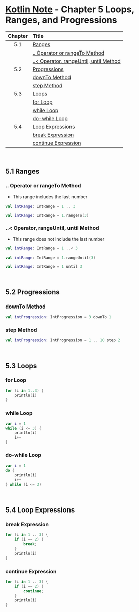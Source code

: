 # [Kotlin Note](../../README.md) - Chapter 5 Loops, Ranges, and Progressions
| Chapter | Title |
| :-: | :- |
| 5.1 | [Ranges](#51-ranges) |
|  | [.. Operator or rangeTo Method](#operator-or-rangeto-method) |
|  | [..< Operator, rangeUntil, until Method](#operator-rangeuntil-until-method) |
| 5.2 | [Progressions](#52-progressions) |
|  | [downTo Method](#downto-method) |
|  | [step Method](#step-method) |
| 5.3 | [Loops](#53-loops) |
|  | [for Loop](#for-loop) |
|  | [while Loop](#while-loop) |
|  | [do-while Loop](#do-while-loop) |
| 5.4 | [Loop Expressions](#54-loop-expressions) |
|  | [break Expression](#break-expression) |
|  | [continue Expression](#continue-expression) |

<br />

## 5.1 Ranges
### .. Operator or rangeTo Method
- This range includes the last number

```kotlin
val intRange: IntRange = 1 .. 3
```
```kotlin
val intRange: IntRange = 1.rangeTo(3)
```

### ..< Operator, rangeUntil, until Method
- This range does not include the last number

```kotlin
val intRange: IntRange = 1 ..< 3
```
```kotlin
val intRange: IntRange = 1.rangeUntil(3)
```
```kotlin
val intRange: IntRange = 1 until 3
```

<br />

## 5.2 Progressions
### downTo Method
```kotlin
val intProgression: IntProgression = 3 downTo 1
```

### step Method
```kotlin
val intProgression: IntProgression = 1 .. 10 step 2
```

<br />

## 5.3 Loops
### for Loop
```kotlin
for (i in 1..3) {
    println(i)
}
```

### while Loop
```kotlin
var i = 1
while (i <= 3) {
    println(i)
    i++
}
```

### do-while Loop
```kotlin
var i = 1
do {
    println(i)
    i++
} while (i <= 3)
```

<br />

## 5.4 Loop Expressions
### break Expression
```kotlin
for (i in 1 .. 3) {
    if (i == 2) {
        break;
    }
    println(i)
}
```

### continue Expression
```kotlin
for (i in 1 .. 3) {
    if (i == 2) {
        continue;
    }
    println(i)
}
```

<br />
